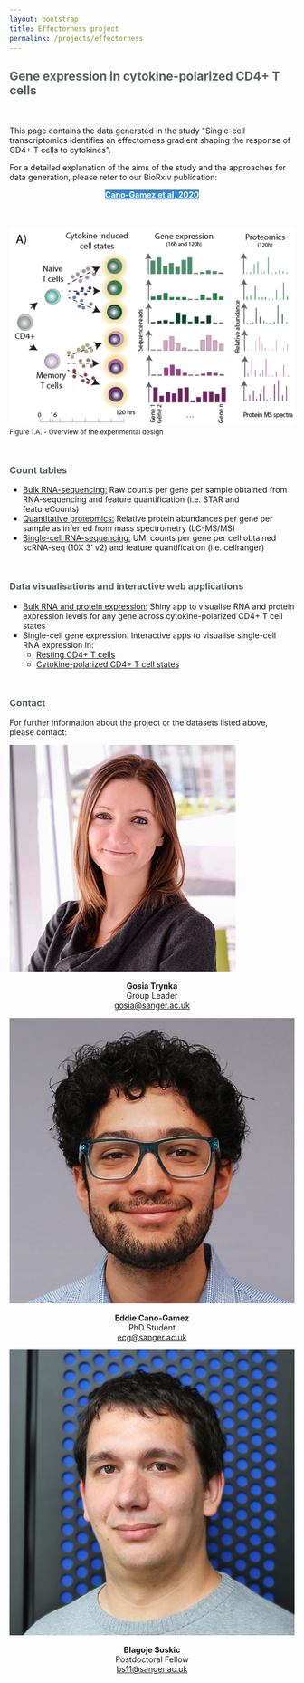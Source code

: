 ```yaml
---
layout: bootstrap
title: Effectorness project 
permalink: /projects/effectorness
---
```


<section style="margin-bottom: 50px">
  <h1 style="color: #5a5f5f;">Gene expression in cytokine-polarized CD4+ T cells </h1>
</section>

<div class="row">
  <div class="col-xs-6">
    <section style="margin-bottom: 50px">
      <p>
        This page contains the data generated in the study "Single-cell transcriptomics identifies an 
        effectorness gradient shaping the response of CD4+ T cells to cytokines".
      </p>
        For a detailed explanation of the aims of the study and the approaches for data generation, 
        please refer to our BioRxiv publication:
      </p>
      <p style="text-align: center;">
        <a href="https://www.biorxiv.org/content/10.1101/753731v1" target="_blank" class="btn btn-lg" style="background-color: #3489ca; color: white; font-weight: bold;">
          Cano-Gamez et al, 2020
        </a>
      </p>
    </section>
  </div>
  <div class="col-xs-6">
    <section style="margin-bottom: 50px">
      <img class="img-responsive center-block" src="/assets/images/effectorness-paper-method-image.jpg">
      <small>Figure 1.A. - Overview of the experimental design</small>
    </section>
  </div>
</div>

<section style="margin-bottom: 50px">
  <h3 style="color: #5a5f5f;"><i class="fa fa-table" aria-hidden="true"></i> Count tables</h3>
  <ul>
    <li>
      <a href="" target="_blank">Bulk RNA-sequencing:</a> Raw counts per gene per sample obtained from 
      RNA-sequencing and feature quantification (i.e. STAR and featureCounts)
    </li>
    <li>
      <a href="" target="_blank">Quantitative proteomics:</a> Relative protein abundances per gene per sample as inferred from mass spectrometry (LC-MS/MS)
    </li>
    <li>
      <a href="" target="_blank">Single-cell RNA-sequencing:</a> UMI counts per gene per cell obtained scRNA-seq (10X 3’ v2) and feature quantification (i.e. cellranger)
    </li>
  </ul>
</section>

<section style="margin-bottom: 50px">
  <h3 style="color: #5a5f5f"><i class="fa fa-area-chart" aria-hidden="true"></i> Data visualisations and interactive web applications</h3>
  <ul>
    <li>
      <a href="" target="_blank">Bulk RNA and protein expression:</a> Shiny app to visualise RNA and protein expression levels for any gene across cytokine-polarized CD4+ T cell states
    </li>
    <li>
      Single-cell gene expression: Interactive apps to visualise single-cell RNA expression in:
      <ul>
        <li>
          <a href="https://cytokines.cellgeni.sanger.ac.uk/resting" target="_blank">Resting CD4+ T cells</a>
        </li>
        <li>
          <a href="https://cytokines.cellgeni.sanger.ac.uk/simulated" target="_blank">Cytokine-polarized CD4+ T cell states</a>
        </li>
      </ul>
    </li>
  </ul>
</section>

<section style="margin-bottom: 50px">
  <h3 style="color: #5a5f5f"><i class="fa fa-envelope" aria-hidden="true"></i> Contact</h3>
  <p>
    For further information about the project or the datasets listed above, please contact:
  </p>
  <div class="row">
    <div class="col-xs-2">
      <img class="img img-thumbnail" src="/assets/images/gosiatrynka.png" />
      <p style="text-align: center;">
        <b>Gosia Trynka</b>
        <br />
        Group Leader
        <br />
        <a href="mailto:gosia@sanger.ac.uk">gosia@sanger.ac.uk</a>
      </p>
    </div>
    <div class="col-xs-2">
      <img class="img img-thumbnail" src="/assets/images/eddie-cano-gamez.jpg" />
      <p style="text-align: center;">
        <b>Eddie Cano-Gamez</b>
        <br />
        PhD Student
        <br />
        <a href="mailto:gosia@sanger.ac.uk">ecg@sanger.ac.uk</a>
      </p>
    </div>
    <div class="col-xs-2">
      <img class="img img-thumbnail" src="/assets/images/blagoje-soskic.jpg" />
      <p style="text-align: center;">
        <b>Blagoje Soskic</b>
        <br />
        Postdoctoral Fellow
        <br />
        <a href="mailto:gosia@sanger.ac.uk">bs11@sanger.ac.uk</a>
      </p>
    </div>
  </div>
</section>


